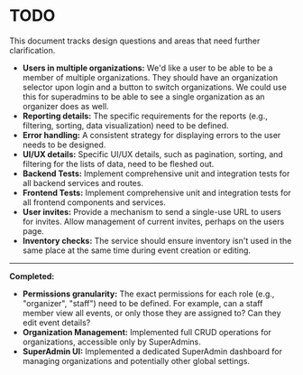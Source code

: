 # TODO

This document tracks design questions and areas that need further clarification.

- **Users in multiple organizations:** We'd like a user to be able to be a member of multiple organizations.  They should have an organization selector upon login and a button to switch organizations.  We could use this for superadmins to be able to see a single organization as an organizer does as well. 
- **Reporting details:** The specific requirements for the reports (e.g., filtering, sorting, data visualization) need to be defined.
- **Error handling:** A consistent strategy for displaying errors to the user needs to be designed.
- **UI/UX details:** Specific UI/UX details, such as pagination, sorting, and filtering for the lists of data, need to be fleshed out.
- **Backend Tests:** Implement comprehensive unit and integration tests for all backend services and routes.
- **Frontend Tests:** Implement comprehensive unit and integration tests for all frontend components and services.
- **User invites:** Provide a mechanism to send a single-use URL to users for invites.  Allow management of current invites, perhaps on the users page.
- **Inventory checks:** The service should ensure inventory isn't used in the same place at the same time during event creation or editing. 
---

  **Completed:**

- **Permissions granularity:** The exact permissions for each role (e.g., "organizer", "staff") need to be defined. For example, can a staff member view all events, or only those they are assigned to? Can they edit event details?
- **Organization Management:** Implemented full CRUD operations for organizations, accessible only by SuperAdmins.
- **SuperAdmin UI:** Implemented a dedicated SuperAdmin dashboard for managing organizations and potentially other global settings.
